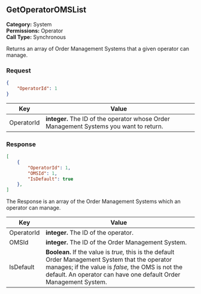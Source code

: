 ## GetOperatorOMSList

**Category:** System<br />**Permissions:** Operator<br />**Call Type:** Synchronous

Returns an array of Order Management Systems that a given operator can manage.

### Request

```json
{
    "OperatorId": 1
}
```

| Key        | Value                                                        |
| ---------- | ------------------------------------------------------------ |
| OperatorId | **integer.** The ID of the operator whose Order Management Systems you want to return. |

### Response

```json
[
    {
        "OperatorId": 1,
        "OMSId": 1,
        "IsDefault": true
    },
]
```

The Response is an array of the Order Management Systems which an operator can manage.

| Key        | Value                                                        |
| ---------- | ------------------------------------------------------------ |
| OperatorId | **integer.** The ID of the operator.                         |
| OMSId      | **integer.** The ID of the Order Management System.          |
| IsDefault  | **Boolean.** If the value is *true,* this is the default Order Management System that the operator manages; if the value is *false,* the OMS is not the default. An operator can have one default Order Management System. |




